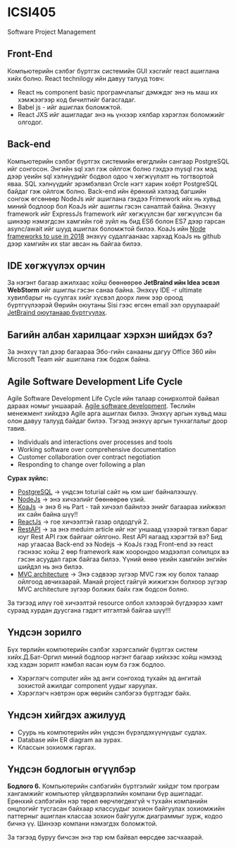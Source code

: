 # ICSI405
Software Project Management

## Front-End

Компьютерийн сэлбэг бүртгэх системийн GUI хэсгийг react ашиглана хийх болно. React technilogy ийн давуу талууд товч:

  * React нь component basic програмчлалыг дэмждэг энэ нь маш их хэмжээгээр код бичилтийг багасгадаг.
  * Babel js - ийг ашиглах боломжтой.
  * React JXS ийг ашигладаг энэ нь үнхээр хялбар хэрэглэх боломжийг олгодог.

## Back-end

Компьютерийн сэлбэг бүртгэх системийн өгөгдлийн сангаар PostgreSQL ийг сонгосон. Энгийн sql хэл гэж ойлгож болно гэхдээ mysql гэх мэд дээр үеийн sql хэлнүүдийг бодвол одоо ч хөгжүүлэлт нь тогтвортой яваа. SQL хэлнүүдийг эрэмбэлвэл Orcle нэгт харин хоёрт  PostgreSQL байдаг гэж ойлгож болно. Back-end ийн ёрөнхий хэлээд багшийн сонгож өгсөнөөр NodeJs ийг ашиглана гэхдээ Frimework ийх нь хувьд миний бодлоор бол KoaJs ийг ашиглы гэсэн саналтай байна. Энэхүү framework ийг ExpressJs framework ийг хөгжүүлсэн баг хөгжүүлсэн ба шинээр нэмэгдсэн хамгийн гоё зүйл нь бид ES6 болон ES7 дээр гарсан async/await ийг шууд ашиглах боломжтой билээ. KoaJs ийн [Node frameworks to use in 2018](https://scotch.io/bar-talk/10-node-frameworks-to-use-in-2019) энэхүү судалгаанаас хархад KoaJs нь github дээр хамгийн их star авсан нь байгаа билээ.

## IDE хөгжүүлэх орчин
За нэгэнт багаар ажилхаас хойш бөөнөөрөө **JetBraind ийн Idea эсвэл WebStorm** ийг ашиглы гэсэн санаа байна. Энэхүү IDE -г ultimate хувилбарыг нь суулгах хийг хүсвэл доорх линк ээр ороод бүртгүүлээрэй Өөрийн оюутаны Sisi гээс өгсөн email ээл оруулаарай!
[JetBraind оюутанаар бүртгүүлэх](https://www.jetbrains.com/shop/eform/students).

## Багийн албан харилцааг хэрхэн шийдэх бэ?
За энэхүү тал дээр багаараа Эбо-гийн санааны дагуу Office 360 ийн Microsoft Team ийг ашиглана гэж бодож байна.

## Agile Software Development Life Cycle
Agile Software Development Life Cycle ийн талаар сонирхолтой байвал дараах номыг уншаарай. [Agile software development](https://github.com/aisuhua/books-1/blob/master/agile-software-development/Agile%20Estimating%20and%20Planning.pdf).
Төслийн менежмент хийхдээ Agile арга ашиглах билээ. Энэхүү аргын хувьд маш олон давуу талууд байдаг билээ. Тэгээд энэхүү аргын тунхаглалыг доор тавив.

* Individuals and interactions over processes and tools
* Working software over comprehensive documentation
* Customer collaboration over contract negotiation
* Responding to change over following a plan

**Сурах зүйлс:**

  * [PostgreSQL](http://www.postgresqltutorial.com/) -> үндсэн toturial сайт нь юм шиг байналээшүү.
  * [NodeJs](https://freeudemypremiumcourses.blogspot.com/2016/08/udemy-course-learn-and-understand-nodejs.html) -> энэ хичээлийг бөөнөөрөө үзий.
  * [KoaJs](https://mherman.org/blog/building-a-restful-api-with-koa-and-postgres/) -> энэ 6 нь Part - тай хичээл байнлээ энийг багаараа хийжвэл их сайн байна шүү!!
  * [ReactJs]() -> гое хичээлтэй газар олдодгүй 2.
  * [RestAPI](https://hackernoon.com/o-api-an-alternative-to-rest-apis-e9a2ed53b93c) -> за энэ meduim article ийг нэг уншаад үзээрэй тэгвэл бараг юуг Rest API гэж байгааг ойлгоно. Rest API яагаад хэрэгтэй вэ? Бид нар угаасаа Back-end ээ Nodejs -> KoaJs гээд Front-end ээ react гэснээс хойш 2 өөр framework яаж хоорондоо мэдээлэл солилцох вэ гэсэн асуудал гарж байгаа билээ. Үүний өнөө үеийн хамгийн энгийн шийдэл нь энэ билээ.
  * [MVC architecture](https://medium.freecodecamp.org/simplified-explanation-to-mvc-5d307796df30) -> Энэ сэдвээр зүгээр MVC гэж юу болох талаар ойлгоод авчихаарай. Манай project гайгүй жижигхэн болхоор зүгээр MVC architecture зүгээр болжих байх гэж бодсон болно.

За тэгээд илүү гоё хичээлтэй resource олбол хэлээрэй бүгдээрээ хамт сураад хурдан дуусгана гэдэгт итгэлтэй байгаа шүү!!!

## Үндсэн зорилго
Бүх төрлийн компютерийн сэлбэг хэрэгсэлийг бүртгэх систем хийх.Д.Бат-Оргил миний бодлоор нэгэнт багаар хийхээс хойш нэмээд хэд хэдэн зорилт нэмбэл яасан юум бэ гэж бодлоо.

  * Хэрэглэгч computer ийн эд анги сонгоход тухайн эд ангитай зохистой ажилдаг component уудыг харуулах.
  * Хэрэглэгч нэвтрэн орж өөрийн сэлбэгээ бүртгэдэг байх.

## Үндсэн хийгдэх ажилууд

  * Суурь нь компютерийн ийн үндсэн бүрэлдэхүүнүүдыг судлах.
  * Database ийн ER diagram аа зурах.
  * Классын зохиомж гаргах.

## Үндсэн бодлогын өгүүлбэр
**Бодлого 6.** Компьютерийн сэлбэгийн бүртгэлийг хийдэг том програм
хангамжийг компьютер үйлдвэрлэлийн компани бүр ашигладаг.
Ерөнхий сэлбэгийн нэр төрөл өөрчлөгдөхгүй ч тухайн
компанийн онцлогийг тусгасан байхаар классуудыг зохион
байгуулах зохиомжийн паттерныг ашиглан классаа зохион
байгуулж диаграммыг зурж, кодоо бичнэ үү. Шинээр компани
нэмэгдэх боломжтой.

За тэгээд буруу бичсэн энэ тэр юм байвал өөрсдөө засчхаарай.
